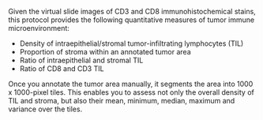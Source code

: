 Given the virtual slide images of CD3 and CD8 immunohistochemical stains, this protocol provides the following quantitative measures of tumor immune microenvironment:

- Density of intraepithelial/stromal tumor-infiltrating lymphocytes (TIL)
- Proportion of stroma within an annotated tumor area
- Ratio of intraepithelial and stromal TIL 
- Ratio of CD8 and CD3 TIL 

Once you annotate the tumor area manually, it segments the area into 1000 x 1000-pixel tiles. This enables you to assess not only the overall density of TIL and stroma, but also their mean, minimum, median, maximum and variance over the tiles. 
